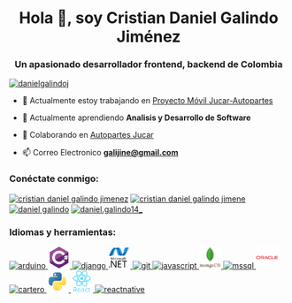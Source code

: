 <h1 align="center">Hola 👋, soy Cristian Daniel Galindo Jiménez</h1>
<h3 align="center">Un apasionado desarrollador frontend, backend  de Colombia</h3>

<p align="left" > <a href="https://github.com/ryo-ma/github-profile-tropic"><img src="https://github-profile-tropico.vercel.app/?username=danielgalindoj" alt ="danielgalindoj" /></a> </p>

- 🔭 Actualmente estoy trabajando en [Proyecto Móvil Jucar-Autopartes](https://github.com/DanielGalindoJ/jucar.git)

- 🌱 Actualmente aprendiendo **Analisis y Desarrollo de Software**

- 👯 Colaborando en [Autopartes Jucar](https://github.com/shelovespalace22/Autopartes-Jucar.git)

- 📫 Correo Electronico **galijine@gmail.com**

<h3 align="left">Conéctate conmigo:</h3>
<p align="left">
<a href="https://linkedin.com/in/cristian daniel galindo jimenez" target="blank"><img align="center" src="https://raw.githubusercontent.com/rahuldkjain/github-profile-readme-generator/master/src/images/icons/Social/ linked-in-alt.svg" alt="cristian daniel galindo jimenez" height="30" width="40" /></a>
<a href="https://stackoverflow.com/users/cristian daniel galindo jimene" target="blank"><img align="center" src="https://raw.githubusercontent.com/rahuldkjain/github-profile-readme-generator/master/src/images/icons/Social/stack- overflow.svg" alt="cristian daniel galindo jimene" height="30" width="40" /></a>
<a href="https://fb.com/daniel galindo" target="blank"> <img align="center" src="https://raw.githubusercontent.com/rahuldkjain/github-profile-readme-generator/master/src/images/icons/Social/facebook.svg" alt="daniel galindo" altura="30" ancho="40" /></a>
<a href="https://instagram.com/daniel.galindo14_" target="blank"><img align="center" src="https ://raw.githubusercontent.com/rahuldkjain/github-profile-readme-generator/master/src/images/icons/Social/instagram.svg" alt="daniel.galindo14_" height="30" width="40" /></a>
</p>

<h3 align="left">Idiomas y herramientas:</h3>
<p align="left"> <a href="https://www.arduino.cc/" target="_blank" rel="noreferrer"> <img src="https://cdn.worldvectorlogo.com/ logos/arduino-1.svg" alt="arduino" width="40" height="40"/> </a> <a href="https://www.w3schools.com/cs/" target=" _blank" rel="noreferrer"> <img src="https://raw.githubusercontent.com/devicons/devicon/master/icons/csharp/csharp-original.svg" alt="csharp" width="40" height ="40"/> </a> <a href="https://www.djangoproject.com/" target="_blank" rel="noreferrer"> <img src="https://cdn.worldvectorlogo. com/logos/django.svg" alt="django" width="40" height="40"/> </a> <a href="https://dotnet.microsoft.com/" target="_blank" rel="noreferrer"> <img src="https://raw.githubusercontent.com/devicons/devicon/master/icons/dot-net/dot-net-original-wordmark.svg" alt="dotnet" width= "40" altura="40"/> </a> <a href="https://git-scm.com/" target="_blank" rel="noreferrer"> <img src="https:// www.vectorlogo.zone/logos/git-scm/git-scm-icon.svg" alt="git" width="40" height="40"/> </a> <a href="https:// desarrollador.mozilla.org/en-US/docs/Web/JavaScript" target="_blank" rel="noreferrer"> <img src="https://raw.githubusercontent.com/devicons/devicon/master/icons/ javascript/javascript-original.svg" alt="javascript" width="40" height="40"/> </a> <a href="https://www.mongodb.com/" target="_blank" rel="noreferrer"> <img src="https://raw.githubusercontent.com/devicons/devicon/master/icons/mongodb/mongodb-original-wordmark.svg" alt="mongodb" width="40" height ="40"/> </a> <a href="https://www.microsoft.com/en-us/sql-server" target="_blank" rel="noreferrer"> <img src="https ://www.svgrepo.com/show/303229/microsoft-sql-server-logo.svg" alt="mssql" width="40" height="40"/> </a> <a href="https ://www.oracle.com/" target="_blank" rel="noreferrer"> <img src="https://raw.githubusercontent.com/devicons/devicon/master/icons/oracle/oracle-original.svg" alt="oracle" width="40" height="40"/> </a> <a href="https://postman.com" target="_blank" rel="noreferrer"> <img src ="https://www.vectorlogo.zone/logos/getpostman/getpostman-icon.svg" alt="cartero" width="40" height="40"/> </a> <a href="https: //www.python.org" target="_blank" rel="noreferrer"> <img src="https://raw.githubusercontent.com/devicons/devicon/master/icons/python/python-original.svg" alt="python" width="40" height="40"/> </a> <a href="https://reactjs.org/" target="_blank" rel="noreferrer"> <img src= "https://raw.githubusercontent.com/devicons/devicon/master/icons/react/react-original-wordmark.svg" alt="react" width="40" height="40"/> </a> <a href="https://reactnative.dev/" target="_blank" rel="noreferrer"> <img src="https://reactnative.dev/img/header_logo.svg" alt="reactnative" ancho ="40" altura="40"/> </a> </p>


